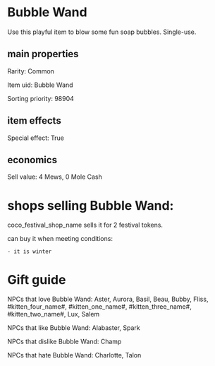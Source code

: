 # Bubble Wand

Use this playful item to blow some fun soap bubbles. Single-use.

## main properties

Rarity: Common

Item uid: Bubble Wand

Sorting priority: 98904

## item effects

Special effect: True

## economics

Sell value: 4 Mews, 0 Mole Cash

# shops selling Bubble Wand:

coco_festival_shop_name sells it for 2 festival tokens.

  can buy it when meeting conditions: 

    - it is winter

# Gift guide

NPCs that love Bubble Wand: Aster, Aurora, Basil, Beau, Bubby, Fliss, #kitten_four_name#, #kitten_one_name#, #kitten_three_name#, #kitten_two_name#, Lux, Salem

NPCs that like Bubble Wand: Alabaster, Spark

NPCs that dislike Bubble Wand: Champ

NPCs that hate Bubble Wand: Charlotte, Talon